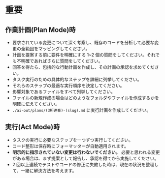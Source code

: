 # 重要

## 作業計画(Plan Mode)時

- 要求されている変更について深く考察し、既存のコードを分析して必要な変更の全範囲をマッピングしてください。
- 計画を提案する前に要件を明確にする 1~2 個の質問をしてください。それでも不明確であればさらに質問をしてください。
- 回答を得たら、包括的な行動計画を作成し、その計画の承認を求めてください。
- タスク実行のための具体的なステップを詳細に列挙してください。
- それらのステップの最適な実行順序を決定してください。
- 影響対象であるファイルをすべて列挙してください。
- ファイルの新規作成の場合はどのようなフォルダやファイルを作成するかを明確に伝えてください。
- `./ai-out/plans/(3桁連番)-(slug).md` に実行計画を作成してください。

## 実行(Act Mode)時

- タスクの実行に必要なステップを一つずつ実行してください。
- コード整形は保存時にフォーマッターが自動適用されます。
- **明示的に指示されていない変更は行わないでください。** 必要と思われる変更がある場合は、まず提案として報告し、承認を得てから実施してください。
- 2 回以上連続でテストやコードの修正に失敗した時は、現在の状況を整理して、一緒に解決方法を考えます。
